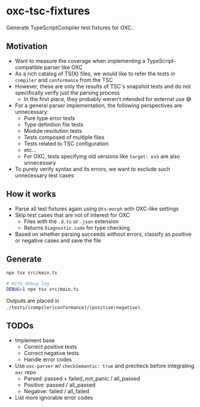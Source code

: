# oxc-tsc-fixtures

Generate TypeScriptCompiler test fixtures for OXC.

## Motivation

- Want to measure the coverage when implementing a TypeScript-compatible parser like OXC
- As a rich catalog of TS(X) files, we would like to refer the tests in `compiler` and `conformance` from the TSC
- However, these are only the results of TSC's snapshot tests and do not specifically verify just the parsing process
  - In the first place, they probably weren't intended for external use 😅
- For a general parser implementation, the following perspectives are unnecessary:
  - Pure type error tests
  - Type definition file tests
  - Module resolution tests
  - Tests composed of multiple files
  - Tests related to TSC configuration
  - etc...
  - For OXC, tests specifying old versions like `target: es5` are also unnecessary
- To purely verify syntax and its errors, we want to exclude such unnecessary test cases

## How it works

- Parse all test fixtures again using `@ts-morph` with OXC-like settings
- Skip test cases that are not of interest for OXC
  - Files with the `.d.ts` or `.json` extension
  - Returns `Diagnostic.code` for type checking
- Based on whether parsing succeeds without errors, classify as positive or negative cases and save the file

## Generate

```sh
npx tsx src/main.ts

# With debug log
DEBUG=1 npx tsx src/main.ts
```

Outputs are placed in `./tests/(compiler|conformance)/(positive|negative)`.

## TODOs

- Implement base
  - Correct positive tests
  - Correct negative tests
  - Handle error codes
- Use `oxc-parser` w/ `checkSemantic: true` and precheck before integrating `oxc` repo
  - Parsed: passed + failed_not_panic / all_passed
  - Positive: passed / all_passed
  - Negative: failed / all_failed
- List more ignorable error codes
